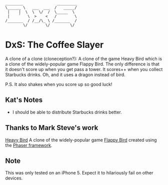 ```
________               _________
\______ \   ___  ___  /   _____/
 |    |  \  \  \/  /  \_____  \
 |    `   \  >    <   /        \
/_______  / /__/\_ \ /_______  /
        \/        \/         \/
```

# DxS: The Coffee Slayer
A clone of a clone (cloneception?): A clone of the game Heavy Bird which is a clone of the widely-popular game Flappy Bird. The only difference is that it doesn't score up when you get pass a tower. It scores++ when you collect Starbucks drinks. Oh, and it uses a dragon instead of bird.

P.S.
It also shakes when you score up so good luck!

## Kat's Notes
* I should be able to distribute Starbucks drinks better.

## Thanks to Mark Steve's work
[Heavy Bird](http://marksteve.com/dtmb/)
A clone of the widely-popular game [Flappy Bird](http://en.wikipedia.org/wiki/Flappy_Bird) created using the [Phaser framework](http://phaser.io/).

## Note
This was only tested on an iPhone 5. Expect it to hilariously fail on other devices.

